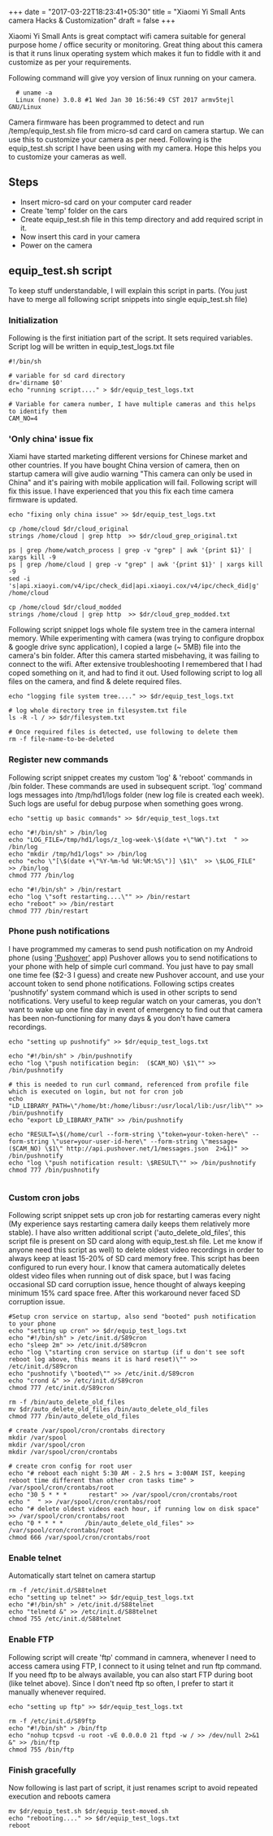 +++
date = "2017-03-22T18:23:41+05:30"
title = "Xiaomi Yi Small Ants camera Hacks  & Customization"
draft = false
+++




Xiaomi Yi Small Ants is great comptact wifi camera suitable for general purpose home / office security or monitoring. Great thing about this camera is that it runs linux operating system which makes it fun to fiddle with it and customize as per your requirements.

Following command will give yoy version of linux running on your camera.


<pre><code>  # uname -a
  Linux (none) 3.0.8 #1 Wed Jan 30 16:56:49 CST 2017 armv5tejl GNU/Linux
</code></pre>




Camera firmware has been programmed to detect and run /temp/equip_test.sh file from micro-sd card card on camera startup. We can use this to customize your camera as per need. Following is the equip_test.sh script I have been using with my camera. Hope this helps you to customize your cameras as well.




## Steps
* Insert micro-sd card on your computer card reader
* Create 'temp' folder on the cars
* Create equip_test.sh file in this temp directory and add required script in it.
* Now insert this card in  your camera
* Power on the camera









## equip_test.sh script

To keep stuff understandable, I will explain this script in parts. (You just have to merge all following script snippets into single equip_test.sh file) 





### Initialization
Following is the first initiation part of the script. It sets required variables. Script log will be written in equip_test_logs.txt file

<pre><code>#!/bin/sh

# variable for sd card directory
dr='dirname $0'	
echo "running script...." > $dr/equip_test_logs.txt

# Variable for camera number, I have multiple cameras and this helps to identify them
CAM_NO=4
</code></pre>






### 'Only china' issue fix
Xiami have started marketing different versions for Chinese market and other countries. If you have bought China version of camera, then on startup camera will give audio warning "This camera can only be used in China" and it's pairing with mobile application will fail. Following script will fix this issue. I have experienced that you this fix each time camera firmware is updated.

<pre><code>echo "fixing only china issue" >> $dr/equip_test_logs.txt
	
cp /home/cloud $dr/cloud_original
strings /home/cloud | grep http  >> $dr/cloud_grep_original.txt

ps | grep /home/watch_process | grep -v "grep" | awk '{print $1}' | xargs kill -9
ps | grep /home/cloud | grep -v "grep" | awk '{print $1}' | xargs kill -9
sed -i  's|api.xiaoyi.com/v4/ipc/check_did|api.xiaoyi.cox/v4/ipc/check_did|g' /home/cloud

cp /home/cloud $dr/cloud_modded
strings /home/cloud | grep http  >> $dr/cloud_grep_modded.txt
</code></pre>


Following script snippet logs whole file system tree in the camera internal memory. While experimenting with camera (was trying to configure dropbox & google drive sync application), I copied a large (~ 5MB) file into the camera's bin folder. After this camera started misbehaving, it was failing to connect to the wifi. After extensive troubleshooting I remembered that I had coped something on it, and had to find it out. Used following script to log all files on the camera, and find & delete required files.

<pre><code>echo "logging file system tree...." >> $dr/equip_test_logs.txt

# log whole directory tree in filesystem.txt file
ls -R -l / >> $dr/filesystem.txt

# Once required files is detected, use following to delete them
rm -f file-name-to-be-deleted
</code></pre>





### Register new commands
Following script snippet creates my custom 'log' & 'reboot' commands in /bin folder. These commands are used in subsequent script. 'log' command logs messages into /tmp/hd1/logs folder (new log file is created each week). Such logs are useful for debug purpose when something goes wrong.

<pre><code>echo "settig up basic commands" >> $dr/equip_test_logs.txt

echo "#!/bin/sh" > /bin/log
echo "LOG_FILE=/tmp/hd1/logs/z_log-week-\$(date +\"%W\").txt  " >> /bin/log	
echo "mkdir /tmp/hd1/logs" >> /bin/log	
echo "echo \"[\$(date +\"%Y-%m-%d %H:%M:%S\")] \$1\"  >> \$LOG_FILE" >> /bin/log
chmod 777 /bin/log

echo "#!/bin/sh" > /bin/restart
echo "log \"soft restarting....\"" >> /bin/restart
echo "reboot" >> /bin/restart
chmod 777 /bin/restart	
</code></pre>





### Phone push notifications

I have programmed my cameras to send push notification on my Android phone (using ['Pushover'](https://pushover.net/) app) Pushover allows you to send notifications to your phone with help of simple curl command. You just have to pay small one time fee ($2-3 I guess) and create new Pushover account, and use your account token to send phone notifications. Following sctips creates 'pushnotify' system command which is used in other scripts to send notifications. Very useful to keep regular watch on your cameras, you don't want to wake up one fine day in event of emergency to find out that camera has been non-functioning for many days & you don't have camera recordings. 

<pre><code>echo "setting up pushnotify" >> $dr/equip_test_logs.txt

echo "#!/bin/sh" > /bin/pushnotify
echo "log \"push notification begin:  ($CAM_NO) \$1\"" >> /bin/pushnotify

# this is needed to run curl command, referenced from profile file which is executed on login, but not for cron job
echo "LD_LIBRARY_PATH=\"/home/bt:/home/libusr:/usr/local/lib:/usr/lib\"" >> /bin/pushnotify
echo "export LD_LIBRARY_PATH" >> /bin/pushnotify

echo "RESULT=\$(/home/curl --form-string \"token=your-token-here\" --form-string \"user=your-user-id-here\" --form-string \"message=($CAM_NO) \$1\" http://api.pushover.net/1/messages.json  2>&1)" >> /bin/pushnotify
echo "log \"push notification result: \$RESULT\"" >> /bin/pushnotify
chmod 777 /bin/pushnotify

</code></pre>




### Custom cron jobs

Following script snippet sets up cron job for restarting cameras every night (My experience says restarting camera daily keeps them relatively more stable). I have also written additional script ('auto_delete_old_files', this script file is present on SD card along with equip_test.sh file. Let me know if anyone need this script as well) to delete oldest video recordings in order to always keep at least 15-20% of SD card memory free. This script has been configured to run every hour. I know that camera automatically deletes oldest video files when running out of disk space, but I was facing occasional SD card corruption issue, hence thought of always keeping minimum 15% card space free. After this workaround never faced SD corruption issue.  

<pre><code>#Setup cron service on startup, also send "booted" push notification to your phone
echo "setting up cron" >> $dr/equip_test_logs.txt
echo "#!/bin/sh" > /etc/init.d/S89cron
echo "sleep 2m" >> /etc/init.d/S89cron
echo "log \"starting cron service on startup (if u don't see soft reboot log above, this means it is hard reset)\"" >> /etc/init.d/S89cron
echo "pushnotify \"booted\"" >> /etc/init.d/S89cron
echo "crond &" >> /etc/init.d/S89cron	
chmod 777 /etc/init.d/S89cron

rm -f /bin/auto_delete_old_files
mv $dr/auto_delete_old_files /bin/auto_delete_old_files
chmod 777 /bin/auto_delete_old_files

# create /var/spool/cron/crontabs directory
mkdir /var/spool
mkdir /var/spool/cron
mkdir /var/spool/cron/crontabs

# create cron config for root user
echo "# reboot each night 5:30 AM - 2.5 hrs = 3:00AM IST, keeping reboot time different than other cron tasks time" > /var/spool/cron/crontabs/root
echo "30 5 * * *      restart" >> /var/spool/cron/crontabs/root
echo "  " >> /var/spool/cron/crontabs/root
echo "# delete oldest videos each hour, if running low on disk space" >> /var/spool/cron/crontabs/root
echo "0 * * * *      /bin/auto_delete_old_files" >> /var/spool/cron/crontabs/root
chmod 666 /var/spool/cron/crontabs/root
</code></pre>





### Enable telnet
Automatically start telnet on camera startup

<pre><code>rm -f /etc/init.d/S88telnet
echo "setting up telnet" >> $dr/equip_test_logs.txt
echo "#!/bin/sh" > /etc/init.d/S88telnet
echo "telnetd &" >> /etc/init.d/S88telnet
chmod 755 /etc/init.d/S88telnet
</code></pre>



### Enable FTP
Following script will create 'ftp' command in camnera, whenever I need to access camera using FTP, I connect to it using telnet and run ftp command. If you need ftp to be always available, you can also start FTP during boot (like telnet above). Since I don't need ftp so often, I prefer to start it manually whenever required.

<pre><code>echo "setting up ftp" >> $dr/equip_test_logs.txt

rm -f /etc/init.d/S89ftp
echo "#!/bin/sh" > /bin/ftp
echo "nohup tcpsvd -u root -vE 0.0.0.0 21 ftpd -w / >> /dev/null 2>&1 &" >> /bin/ftp
chmod 755 /bin/ftp
</code></pre>




### Finish gracefully
Now following is last part of script, it just renames script to avoid repeated execution and reboots camera

<pre><code>mv $dr/equip_test.sh $dr/equip_test-moved.sh
echo "rebooting...." >> $dr/equip_test_logs.txt
reboot
</code></pre>